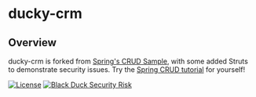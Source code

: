 # ducky-crm

## Overview ##
ducky-crm is forked from [Spring's CRUD Sample](https://github.com/spring-guides/gs-crud-with-vaadin.git), with some added Struts to demonstrate security issues. Try the [Spring CRUD tutorial](https://spring.io/guides/gs/crud-with-vaadin) for yourself!

[![License](https://img.shields.io/badge/LICENSE-PIZZA-red.svg)](https://github.com/davemeurer/PIZZA-LICENSE) [![Black Duck Security Risk](https://copilot.blackducksoftware.com/github/repos/gautambaghel/ducky-crm/branches/copilot/badge-risk.svg)](https://copilot.blackducksoftware.com/github/repos/gautambaghel/ducky-crm/branches/copilot)


